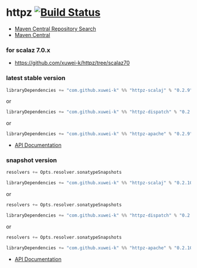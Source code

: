 # httpz [![Build Status](https://secure.travis-ci.org/xuwei-k/httpz.png)](http://travis-ci.org/xuwei-k/httpz)


- [Maven Central Repository Search](http://search.maven.org/#search%7Cga%7C1%7Cg%3A%22com.github.xuwei-k%22)
- [Maven Central](http://repo1.maven.org/maven2/com/github/xuwei-k/)


### for scalaz 7.0.x
- <https://github.com/xuwei-k/httpz/tree/scalaz70>



### latest stable version

```scala
libraryDependencies += "com.github.xuwei-k" %% "httpz-scalaj" % "0.2.9"
```

or

```scala
libraryDependencies += "com.github.xuwei-k" %% "httpz-dispatch" % "0.2.9"
```

or

```scala
libraryDependencies += "com.github.xuwei-k" %% "httpz-apache" % "0.2.9"
```

- [API Documentation](https://oss.sonatype.org/service/local/repositories/releases/archive/com/github/xuwei-k/httpz-all_2.10/0.2.9/httpz-all_2.10-0.2.9-javadoc.jar/!/index.html)


### snapshot version

```scala
resolvers += Opts.resolver.sonatypeSnapshots

libraryDependencies += "com.github.xuwei-k" %% "httpz-scalaj" % "0.2.10-SNAPSHOT"
```

or

```scala
resolvers += Opts.resolver.sonatypeSnapshots

libraryDependencies += "com.github.xuwei-k" %% "httpz-dispatch" % "0.2.10-SNAPSHOT"
```

or

```scala
resolvers += Opts.resolver.sonatypeSnapshots

libraryDependencies += "com.github.xuwei-k" %% "httpz-apache" % "0.2.10-SNAPSHOT"
```

- [API Documentation](https://oss.sonatype.org/service/local/repositories/snapshots/archive/com/github/xuwei-k/httpz-all_2.10/0.2.10-SNAPSHOT/httpz-all_2.10-0.2.10-SNAPSHOT-javadoc.jar/!/index.html)


